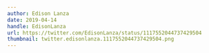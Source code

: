 ```yaml
---
author: Edison Lanza
date: 2019-04-14
handle: EdisonLanza
url: https://twitter.com/EdisonLanza/status/1117552044737429504
thumbnail: twitter.edisonlanza.1117552044737429504.png
---
```

